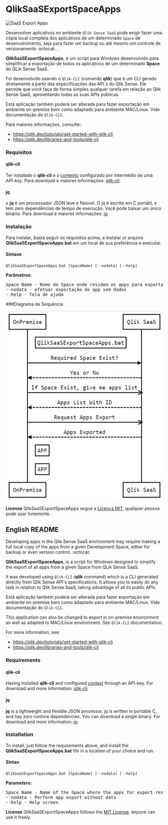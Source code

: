 # QlikSaaSExportSpaceApps

![SaaS Export Apps](https://www.infrascale.com/wp-content/uploads/blog-img-SaaS-1200x628-1.jpg "SaaS Export Apps")

Desenvolver aplicativos no ambiente `Qlik Sense SaaS`  pode exigir fazer uma cópia local completa dos aplicativos de um determinado `Space` de desenvolvimento, seja para fazer um backup ou até mesmo um controle de versionamento :octocat: . 

**QlikSaaSExportSpaceApps**, é um script para Windows desenvolvido para simplificar a exportação de todos os aplicativos de um determinado **Space** do QLik Sense SaaS. 

Foi desenvolvido usando o `Qlik-CLI`  (comando **qlik**) que é um CLI gerado diretamente a partir das especificações das API´s do Qlik Sense. Ele permite que você faça de forma simples qualquer tarefa em relação ao Qlik Sense SaaS, aproveitando todas as suas APIs públicas.

Está aplicação também poderá ser alterada para fazer exportação em ambiente on-premise bem como adaptado para ambiente MAC/Linux. Vide documentação do `Qlik-CLI`.

Para maiores informações, consulte:
 * https://qlik.dev/tutorials/get-started-with-qlik-cli
 * https://qlik.dev/libraries-and-tools/qlik-cli

### Requisitos

#### qlik-cli
Ter instalado o **qlik-cli** e o [contexto](https://qlik.dev/libraries-and-tools/qlik-cli#get-started "contexto") configurado por intermédio de uma *API-key*. Para download e maiores informações: [qlik-cli](https://github.com/qlik-oss/qlik-cli/releases "qlik-cli").

#### jq
o **jq** é um processador JSON leve e flexível. O jq é escrito em C portátil, e tem zero dependências de tempo de execução. Você pode baixar um único binário. Para download e maiores informações: [jq](https://stedolan.github.io/jq/download/ "jq")

### Instalação
Para instalar, basta seguir os requisitos acima, e instalar or arquivo **QlikSaaSExportSpaceApps.bat** em um local de sua preferência e executar.

#### Sintaxe
`QlikSaaSExportSpaceApps.bat [SpaceName] [--nodata] [--help]`

**Parâmetros:**
<pre>
Space Name - Nome do Space onde residem os apps para exportação. Não informado usará o default do script
--nodata - efetuar exportação do app sem dados
--help - Tela de ajuda
</pre>

###Diagrama de Sequência
                    
![QlikSaaSExportSpaceApps Diagram](https://github.com/jptneumann/QlikSaaSExportSpaceApps/blob/main/QlikSaaSExportSpaceAppsDiag.jpg?raw=true "QlikSaaSExportSpaceApps Diagram")

**License**
QlikSaaSExportSpaceApps segue a [Licença MIT](https://github.com/jptneumann/QlikSaaSExportSpaceApps/blob/master/LICENSE "Licença MIT"), qualquer pessoa pode usar livremente.

## English README

Developing apps in the Qlik Sense SaaS environment may require making a full local copy of the apps from a given Development Space, either for backup or even version control. :octocat:

**QlikSaaSExportSpaceApps**, is a script for Windows designed to simplify the export of all apps from a given Space from QLik Sense SaaS. 

It was developed using `Qlik-CLI` (**qlik** command) which is a CLI generated directly from Qlik Sense API's specifications. It allows you to easily do any task in relation to Qlik Sense SaaS, taking advantage of all its public APIs.

Está aplicação também poderá ser alterada para fazer exportação em ambiente on-premise bem como adaptado para ambiente MAC/Linux. Vide documentação do `Qlik-CLI`.

This application can also be changed to export in on-premise environment as well as adapted to MAC/Linux environment. See `Qlik-CLI` documentation.

For more information, see:
 * https://qlik.dev/tutorials/get-started-with-qlik-cli
 * https://qlik.dev/libraries-and-tools/qlik-cli

### Requirements

#### qlik-cli
Having installed **qlik-cli** and configured [context](https://qlik.dev/libraries-and-tools/qlik-cli#get-started "context") through an API-key. For download and more information: [qlik-cli](https://github.com/qlik-oss/qlik-cli/releases "qlik-cli").

#### jq
**jq** is a lightweight and flexible JSON processor. jq is written in portable C, and has zero runtime dependencies. You can download a single binary. For download and more information: [jq](https://stedolan.github.io/jq/download/ "jq")

### Installation
To install, just follow the requirements above, and install the **QlikSaaSExportSpaceApps.bat** file in a location of your choice and run.

#### Sintax
`QlikSaaSExportSpaceApps.bat [SpaceName] [--nodata] [--help]`

**Parameters:**
<pre>
Space Name - Name of the Space where the apps for export reside. Not informed will use script default
--nodata - Perform app export without data
--help - Help screen
</pre>


**License**
QlikSaaSExportSpaceApps follows the [MIT License](https://github.com/jptneumann/QlikSaaSExportSpaceApps/blob/master/LICENSE "MIT License"), anyone can use it freely.
